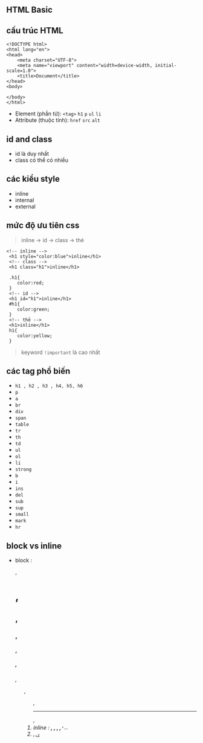 ## HTML Basic

## cấu trúc HTML
```
<!DOCTYPE html>
<html lang="en">
<head>
    <meta charset="UTF-8">
    <meta name="viewport" content="width=device-width, initial-scale=1.0">
    <title>Document</title>
</head>
<body>
    
</body>
</html>

```

- Element (phần tử): `<tag>` `h1` `p` `ul` `li`
- Attribute (thuộc tính): `href` `src` `alt` 

## id and class
- id là duy nhất 
- class có thể có nhiều 
## các kiểu style 
- inline 
- internal
- external
## mức độ ưu tiên css
>  inline -> id -> class -> thẻ 

```
<!-- inline -->
 <h1 style="color:blue">inline</h1>
 <!-- class -->
 <h1 class="h1">inline</h1>

 .h1{
    color:red;
 }
 <!-- id -->
 <h1 id="h1">inline</h1>
 #h1{
    color:green;
 }
 <!-- thẻ -->
 <h1>inline</h1>
 h1{
    color:yellow;
 }
```



> keyword `!important` là cao nhất 

## các tag phổ biến
- `h1 , h2 , h3 , h4, h5, h6`
- `p`
- `a`
- `br`
- `div`
- `span`
- `table`
- `tr`
- `th`
- `td`
- `ul`
- `ol`
- `li`
- `strong`
- `b`
- `i`
- `ins`
- `del`
- `sub`
- `sup`
- `small`
- `mark`
- `hr`

## block vs inline
- block : <p>, <h1>, <h2>, <h3>, <h4>, <h5>, <h6>, <ul>, <ol>, <hr /> , <div>
- inline : <b>, <i>, <em>, <strong>, <sup>, <sub>, <small>, <li>, <ins>, <del>,
